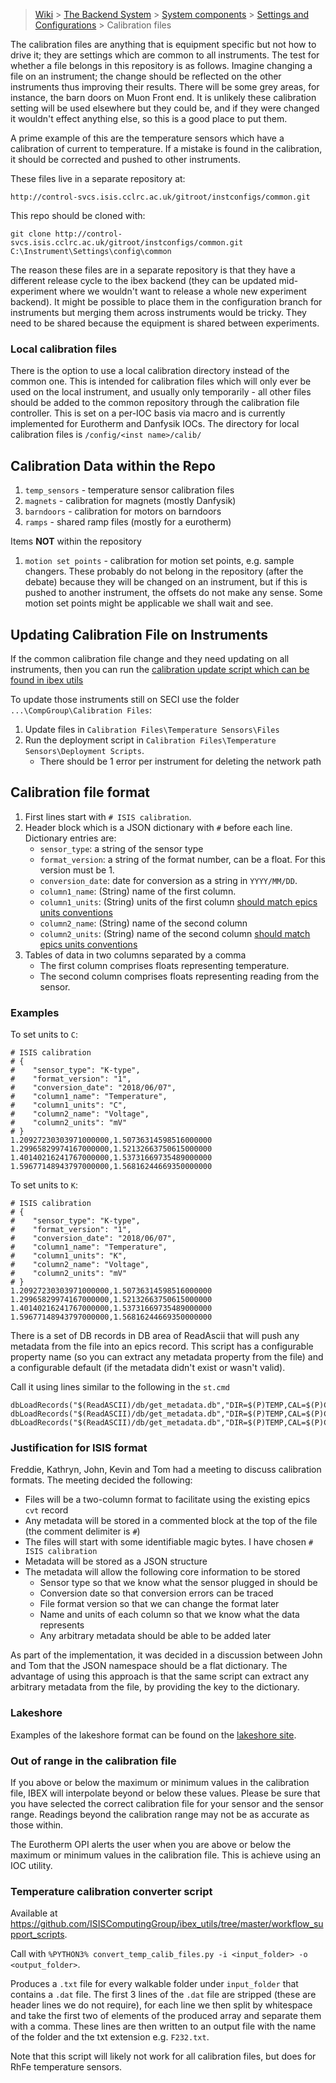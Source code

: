 > [Wiki](Home) > [The Backend System](The-Backend-System) > [System components](System-components) > [Settings and Configurations](Settings-and-Configurations) > Calibration files

The calibration files are anything that is equipment specific but not how to drive it; they are settings which are common to all instruments. The test for whether a file belongs in this repository is as follows. Imagine changing a file on an instrument; the change should be reflected on the other instruments thus improving their results. There will be some grey areas, for instance, the barn doors on Muon Front end. It is unlikely these calibration setting will be used elsewhere but they could be, and if they were changed it wouldn't effect anything else, so this is a good place to put them.

A prime example of this are the temperature sensors which have a calibration of current to temperature. If a mistake is found in the calibration, it should be corrected and pushed to other instruments.

These files live in a separate repository at:

    http://control-svcs.isis.cclrc.ac.uk/gitroot/instconfigs/common.git

This repo should be cloned with:

    git clone http://control-svcs.isis.cclrc.ac.uk/gitroot/instconfigs/common.git C:\Instrument\Settings\config\common

The reason these files are in a separate repository is that they have a different release cycle to the ibex backend (they can be updated mid-experiment where we wouldn't want to release a whole new experiment backend). It might be possible to place them in the configuration branch for instruments but merging them across instruments would be tricky. They need to be shared because the equipment is shared between experiments.

### Local calibration files

There is the option to use a local calibration directory instead of the common one. This is intended for calibration files which will only ever be used on the local instrument, and usually only temporarily - all other files should be added to the common repository through the calibration file controller. This is set on a per-IOC basis via macro and is currently implemented for Eurotherm and Danfysik IOCs. The directory for local calibration files is `/config/<inst name>/calib/`

## Calibration Data within the Repo

1. `temp_sensors` - temperature sensor calibration files
1. `magnets` - calibration for magnets (mostly Danfysik)
1. `barndoors` - calibration for motors on barndoors
1. `ramps` - shared ramp files (mostly for a eurotherm)

Items **NOT** within the repository

1. `motion set points` - calibration for motion set points, e.g. sample changers. These probably do not belong in the repository (after the debate) because they will be changed on an instrument, but if this is pushed to another instrument, the offsets do not make any sense. Some motion set points might be applicable we shall wait and see.

## Updating Calibration File on Instruments

If the common calibration file change and they need updating on all instruments, then you can run the [calibration update script which can be found in ibex utils](https://github.com/ISISComputingGroup/ibex_utils/blob/master/installation_and_upgrade/calibration_files_updater.py)

To update those instruments still on SECI use the folder `...\CompGroup\Calibration Files`:

1. Update files in `Calibration Files\Temperature Sensors\Files`
1. Run the deployment script in `Calibration Files\Temperature Sensors\Deployment Scripts`. 
    - There should be 1 error per instrument for deleting the network path

## Calibration file format

1. First lines start with `# ISIS calibration`.
1. Header block which is a JSON dictionary with `#` before each line. Dictionary entries are:
    - `sensor_type`: a string of the sensor type
    - `format_version`: a string of the format number, can be a float. For this version must be 1.
    - `conversion_date`: date for conversion as a string in `YYYY/MM/DD`.
    - `column1_name`: (String) name of the first column.
    - `column1_units`: (String) units of the first column [should match epics units conventions](https://github.com/ISISComputingGroup/ibex_developers_manual/wiki/PV-Units-&-Standards#unit-standards)
    - `column2_name`: (String) name of the second column
    - `column2_units`: (String) name of the second column [should match epics units conventions](https://github.com/ISISComputingGroup/ibex_developers_manual/wiki/PV-Units-&-Standards#unit-standards)
1. Tables of data in two columns separated by a comma
    - The first column comprises floats representing temperature.
    - The second column comprises floats representing reading from the sensor.

### Examples

To set units to `C`:
```
# ISIS calibration
# {
#    "sensor_type": "K-type",
#    "format_version": "1",
#    "conversion_date": "2018/06/07",
#    "column1_name": "Temperature",
#    "column1_units": "C",
#    "column2_name": "Voltage",
#    "column2_units": "mV"
# }
1.20927230303971000000,1.50736314598516000000
1.29965829974167000000,1.52132663750615000000
1.40140216241767000000,1.53731669735489000000
1.59677148943797000000,1.56816244669350000000
```

To set units to `K`:
```
# ISIS calibration
# {
#    "sensor_type": "K-type",
#    "format_version": "1",
#    "conversion_date": "2018/06/07",
#    "column1_name": "Temperature",
#    "column1_units": "K",
#    "column2_name": "Voltage",
#    "column2_units": "mV"
# }
1.20927230303971000000,1.50736314598516000000
1.29965829974167000000,1.52132663750615000000
1.40140216241767000000,1.53731669735489000000
1.59677148943797000000,1.56816244669350000000
```

There is a set of DB records in DB area of ReadAscii that will push any metadata from the file into an epics record. This script has a configurable property name (so you can extract any metadata property from the file) and a configurable default (if the metadata didn't exist or wasn't valid).

Call it using lines similar to the following in the `st.cmd`

```
dbLoadRecords("$(ReadASCII)/db/get_metadata.db","DIR=$(P)TEMP,CAL=$(P)CAL:RBV,OUT=$(P)TEMP,OUTF=EGU,NAME=column1_units,DEFAULT=K")
dbLoadRecords("$(ReadASCII)/db/get_metadata.db","DIR=$(P)TEMP,CAL=$(P)CAL:RBV,OUT=$(P)TEMP:SP,OUTF=EGU,NAME=column1_units,DEFAULT=K")
dbLoadRecords("$(ReadASCII)/db/get_metadata.db","DIR=$(P)TEMP,CAL=$(P)CAL:RBV,OUT=$(P)TEMP:SP:RBV,OUTF=EGU,NAME=column1_units,DEFAULT=K")
```

### Justification for ISIS format

Freddie, Kathryn, John, Kevin and Tom had a meeting to discuss calibration formats. The meeting decided the following:
- Files will be a two-column format to facilitate using the existing epics `cvt` record
- Any metadata will be stored in a commented block at the top of the file (the comment delimiter is `#`)
- The files will start with some identifiable magic bytes. I have chosen `# ISIS calibration`
- Metadata will be stored as a JSON structure
- The metadata will allow the following core information to be stored
  * Sensor type so that we know what the sensor plugged in should be
  * Conversion date so that conversion errors can be traced
  * File format version so that we can change the format later
  * Name and units of each column so that we know what the data represents
  * Any arbitrary metadata should be able to be added later

As part of the implementation, it was decided in a discussion between John and Tom that the JSON namespace should be a flat dictionary. The advantage of using this approach is that the same script can extract any arbitrary metadata from the file, by providing the key to the dictionary.

### Lakeshore

Examples of the lakeshore format can be found on the [lakeshore site](https://www.lakeshore.com/resources/product-information).

### Out of range in the calibration file

If you above or below the maximum or minimum values in the calibration file, IBEX will interpolate beyond or below these values. Please be sure that you have selected the correct calibration file for your sensor and the sensor range. Readings beyond the calibration range may not be as accurate as those within.

The Eurotherm OPI alerts the user when you are above or below the maximum or minimum values in the calibration file. This is achieve using an IOC utility.

### Temperature calibration converter script

Available at https://github.com/ISISComputingGroup/ibex_utils/tree/master/workflow_support_scripts.

Call with `%PYTHON3% convert_temp_calib_files.py -i <input_folder> -o <output_folder>`.

Produces a `.txt` file for every walkable folder under `input_folder` that contains a `.dat` file. The first 3 lines of the `.dat` file are stripped (these are header lines we do not require), for each line we then split by whitespace and take the first two of elements of the produced array and separate them with a comma. These lines are then written to an output file with the name of the folder and the txt extension e.g. `F232.txt`.

Note that this script will likely not work for all calibration files, but does for RhFe temperature sensors.
